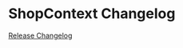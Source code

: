 # ShopContext Changelog

[Release Changelog](https://github.com/spryker-shop/shop-context/releases)
